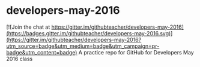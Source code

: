 # developers-may-2016

[![Join the chat at https://gitter.im/githubteacher/developers-may-2016](https://badges.gitter.im/githubteacher/developers-may-2016.svg)](https://gitter.im/githubteacher/developers-may-2016?utm_source=badge&utm_medium=badge&utm_campaign=pr-badge&utm_content=badge)
A practice repo for GitHub for Developers May 2016 class
